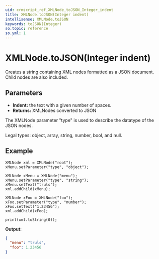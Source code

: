 ```yaml
---
uid: crmscript_ref_XMLNode_toJSON_Integer_indent
title: XMLNode.toJSON(Integer indent)
intellisense: XMLNode.toJSON
keywords: toJSON(Integer)
so.topic: reference
so.yml: 1
---
```


# XMLNode.toJSON(Integer indent)

Creates a string containing XML nodes formatted as a JSON document. Child nodes are also included.

## Parameters

* **Indent:** the text with a given number of spaces.
* **Returns:** XMLNodes converted to JSON

The XMLNode parameter "type" is used to describe the datatype of the JSON nodes.

Legal types: object, array, string, number, bool, and null.

## Example

```crmscript
XMLNode xml = XMLNode("root");
xMenu.setParameter("type", "object");

XMLNode xMenu = XMLNode("menu");
xMenu.setParameter("type", "string");
xMenu.setText("truls");
xml.addChild(xMenu);

XMLNode xFoo = XMLNode("foo");
xFoo.setParameter("type", "number");
xFoo.setText("1.23456");
xml.addChild(xFoo);

print(xml.toString(0));
```

**Output:**

```json
{
  "menu": "truls",
  "foo": 1.23456
}
```
